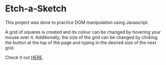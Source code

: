 # Etch-a-Sketch
This project was done to practice DOM manipulation using Javascript.

A grid of squares is created and its colour can be changed by hovering your mouse over it.
Additionally, the size of the grid can be changed by clicking the button at the top of the page and typing in the desired size of the next grid.

Check it out <a href="https://sleepyjimmy.github.io/Etch-a-Sketch/">HERE</a>.

